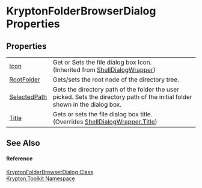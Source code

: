 # KryptonFolderBrowserDialog Properties




## Properties
<table>
<tr>
<td><a href="187adef0-452c-3b70-6961-3b34581a6425.md">Icon</a></td>
<td>Get or Sets the file dialog box Icon.<br />(Inherited from <a href="de5b59c8-753f-0e1d-22c6-023819fb1ab5.md">ShellDialogWrapper</a>)</td></tr>
<tr>
<td><a href="3cd123eb-4626-5647-945b-77f1e79eeb01.md">RootFolder</a></td>
<td>Gets/sets the root node of the directory tree.</td></tr>
<tr>
<td><a href="df325162-f620-8190-8a27-496c5f03882d.md">SelectedPath</a></td>
<td>Gets the directory path of the folder the user picked. Sets the directory path of the initial folder shown in the dialog box.</td></tr>
<tr>
<td><a href="78d1c2c5-a451-e5d9-4b82-9acec0f17355.md">Title</a></td>
<td>Gets or sets the file dialog box title.<br />(Overrides <a href="8a26c393-2886-5bfa-8168-26cd5afee572.md">ShellDialogWrapper.Title</a>)</td></tr>
</table>

## See Also


#### Reference
<a href="091d634e-b3c0-d1a8-d559-b9d96076eb3c.md">KryptonFolderBrowserDialog Class</a>  
<a href="79d2eac2-21f4-54ff-7552-b20c33c30600.md">Krypton.Toolkit Namespace</a>  
